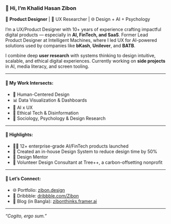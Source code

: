 ### 👋 Hi, I’m Khalid Hasan Zibon

🎯 **Product Designer** | 🧠 UX Researcher | 🌐 Design + AI + Psychology

I’m a UX/Product Designer with 10+ years of experience crafting impactful digital products — especially in **AI, FinTech, and SaaS**. Former Lead Product Designer at Intelligent Machines, where I led UX for AI-powered solutions used by companies like **bKash**, **Unilever**, and **BATB**.

I combine deep **user research** with systems thinking to design intuitive, scalable, and ethical digital experiences. Currently working on **side projects** in AI, media literacy, and screen tooling.

---

#### 🔬 My Work Intersects:
- 🧠 Human-Centered Design  
- 📊 Data Visualization & Dashboards  
- 🤖 AI x UX  
- 🧭 Ethical Tech & Disinformation  
- 🧪 Sociology, Psychology & Design Research

---

#### 📌 Highlights:
- 👨‍💻 12+ enterprise-grade AI/FinTech products launched  
- 🧱 Created an in-house Design System to reduce design time by 50%  
- 💬 Design Mentor
- 🌱 Volunteer Design Consultant at Tree++, a carbon-offsetting nonprofit  

---

#### 🔗 Let’s Connect:
- 🌐 Portfolio: [zibon.design](https://zibon.design)  
- 🎨 Dribbble: [dribbble.com/Zibon](https://dribbble.com/Zibon)  
- 🧠 Blog (in Bangla): [zibonthinks.framer.ai](https://zibonthinks.framer.ai)  

---

_“Cogito, ergo sum.”_

